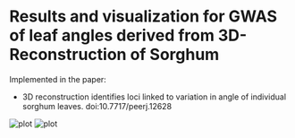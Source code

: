 # Results and visualization for GWAS of leaf angles derived from 3D-Reconstruction of Sorghum

Implemented in the paper:

  * 3D reconstruction identifies loci linked to variation in angle of individual sorghum leaves. doi:10.7717/peerj.12628


![plot](https://github.com/mtross2/Sorghum-3D-Reconstruction/Figures/Fig_2.png)
![plot](https://github.com/mtross2/Sorghum-3D-Reconstruction/Figures/Fig_3.png)
